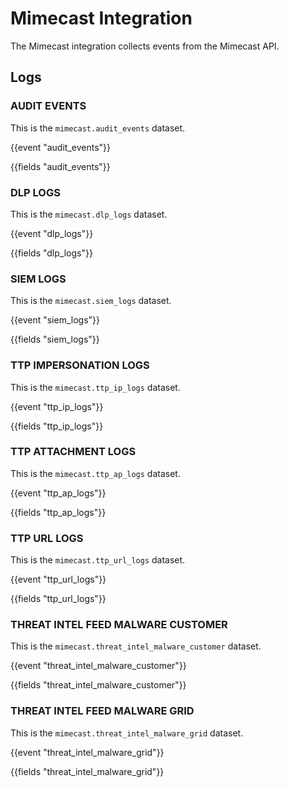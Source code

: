# Mimecast Integration

The Mimecast integration collects events from the Mimecast API.

## Logs

### AUDIT EVENTS

This is the `mimecast.audit_events` dataset.

{{event "audit_events"}}

{{fields "audit_events"}}

### DLP LOGS

This is the `mimecast.dlp_logs` dataset.

{{event "dlp_logs"}}

{{fields "dlp_logs"}}

### SIEM LOGS

This is the `mimecast.siem_logs` dataset.

{{event "siem_logs"}}

{{fields "siem_logs"}}

### TTP IMPERSONATION LOGS

This is the `mimecast.ttp_ip_logs` dataset.

{{event "ttp_ip_logs"}}

{{fields "ttp_ip_logs"}}

### TTP ATTACHMENT LOGS

This is the `mimecast.ttp_ap_logs` dataset.

{{event "ttp_ap_logs"}}

{{fields "ttp_ap_logs"}}

### TTP URL LOGS

This is the `mimecast.ttp_url_logs` dataset.

{{event "ttp_url_logs"}}

{{fields "ttp_url_logs"}}

### THREAT INTEL FEED MALWARE CUSTOMER

This is the `mimecast.threat_intel_malware_customer` dataset.

{{event "threat_intel_malware_customer"}}

{{fields "threat_intel_malware_customer"}}

### THREAT INTEL FEED MALWARE GRID

This is the `mimecast.threat_intel_malware_grid` dataset.

{{event "threat_intel_malware_grid"}}

{{fields "threat_intel_malware_grid"}}